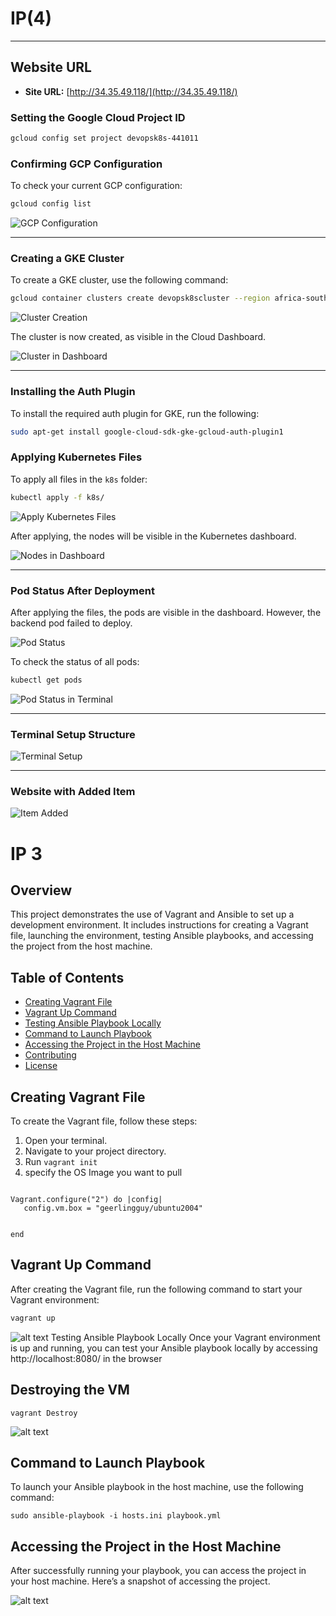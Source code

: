 # IP(4)
----------------------------------------------------------------
## Website URL
- **Site URL:** [http://34.35.49.118/](http://34.35.49.118/)


### Setting the Google Cloud Project ID
```bash
gcloud config set project devopsk8s-441011
```

### Confirming GCP Configuration
To check your current GCP configuration:
```bash
gcloud config list
```

 ![GCP Configuration](./static/Screenshot%20from%202024-11-10%2008-13-08.png)

---

### Creating a GKE Cluster
To create a GKE cluster, use the following command:
```bash
gcloud container clusters create devopsk8scluster --region africa-south1-a --project devopsk8s-441011
```

 ![Cluster Creation](./static/Screenshot%20from%202024-11-10%2008-34-15.png)

The cluster is now created, as visible in the Cloud Dashboard.

 ![Cluster in Dashboard](./static/Screenshot%20from%202024-11-10%2008-53-41.png)

---

### Installing the Auth Plugin
To install the required auth plugin for GKE, run the following:
```bash
sudo apt-get install google-cloud-sdk-gke-gcloud-auth-plugin1
```

### Applying Kubernetes Files
To apply all files in the `k8s` folder:
```bash
kubectl apply -f k8s/
```

 ![Apply Kubernetes Files](./static/Screenshot%20from%202024-11-10%2008-47-48.png)

After applying, the nodes will be visible in the Kubernetes dashboard.

 ![Nodes in Dashboard](./static/Screenshot%20from%202024-11-10%2008-55-22.png)

---

### Pod Status After Deployment
After applying the files, the pods are visible in the dashboard. However, the backend pod failed to deploy.

 ![Pod Status](./static/Screenshot%20from%202024-11-10%2008-58-35.png)

To check the status of all pods:
```bash
kubectl get pods
```

 ![Pod Status in Terminal](./static/Screenshot%20from%202024-11-10%2009-22-52.png)

---

### Terminal Setup Structure
 ![Terminal Setup](./static/Screenshot%20from%202024-11-10%2018-34-41.png)

---

### Website with Added Item
 ![Item Added](./static/Screenshot%20from%202024-11-10%2018-35-33.png)


# IP 3

## Overview
This project demonstrates the use of Vagrant and Ansible to set up a development environment. It includes instructions for creating a Vagrant file, launching the environment, testing Ansible playbooks, and accessing the project from the host machine.

## Table of Contents
- [Creating Vagrant File](#creating-vagrant-file)
- [Vagrant Up Command](#vagrant-up-command)
- [Testing Ansible Playbook Locally](#testing-ansible-playbook-locally)
- [Command to Launch Playbook](#command-to-launch-playbook)
- [Accessing the Project in the Host Machine](#accessing-the-project-in-the-host-machine)
- [Contributing](#contributing)
- [License](#license)

## Creating Vagrant File
To create the Vagrant file, follow these steps:

1. Open your terminal.
2. Navigate to your project directory.
3. Run `vagrant init`
4. specify the OS Image you want to pull

```

Vagrant.configure("2") do |config|
   config.vm.box = "geerlingguy/ubuntu2004"


end
```


## Vagrant Up Command
After creating the Vagrant file, run the following command to start your Vagrant environment:

```bash
vagrant up
```
![alt text](./static/Screenshot%20from%202024-11-03%2023-06-32.png)
Testing Ansible Playbook Locally
Once your Vagrant environment is up and running, you can test your Ansible playbook locally by accessing http://localhost:8080/ in the browser

## Destroying the VM

```
vagrant Destroy
```

![alt text](./static/Screenshot%20from%202024-11-03%2023-09-55.png)

## Command to Launch Playbook
To launch your Ansible playbook in the host machine, use the following command:

```
sudo ansible-playbook -i hosts.ini playbook.yml
```

## Accessing the Project in the Host Machine
After successfully running your playbook, you can access the project in your host machine. Here’s a snapshot of accessing the project.

![alt text](./static/Screenshot%20from%202024-11-03%2023-08-15.png)